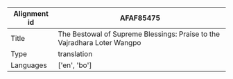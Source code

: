 |Alignment id | AFAF85475
| --- | --- 
|Title | The Bestowal of Supreme Blessings: Praise to the Vajradhara Loter Wangpo 
|Type | translation
|Languages | ['en', 'bo']